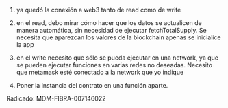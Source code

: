 1. ya quedó la conexión a web3 tanto de read como de write
2. en el read, debo mirar cómo hacer que los datos se actualicen de manera automática, sin necesidad de ejecutar fetchTotalSupply. Se necesita que aparezcan los valores de la blockchain apenas se inicialice la app
3. en el write necesito que sólo se pueda ejecutar en una network, ya que se pueden ejecutar funciones en varias redes no deseadas. Necesito que metamask esté conectado a la network que yo indique 


4. Poner la instancia del contrato en una función aparte. 

Radicado: MDM-FIBRA-007146022